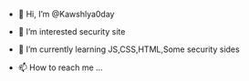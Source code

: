 - 👋 Hi, I’m @Kawshlya0day
- 👀 I’m interested security  site
- 🌱 I’m currently learning JS,CSS,HTML,Some security  sides

- 📫 How to reach me ...

<!---
Kawshlya0day/Kawshlya0day is a ✨ special ✨ repository because its `README.md` (this file) appears on your GitHub profile.
You can click the Preview link to take a look at your changes.
--->
